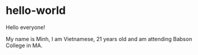 # hello-world

Hello everyone!

My name is Minh, I am Vietnamese, 21 years old and am attending Babson College in MA. 
